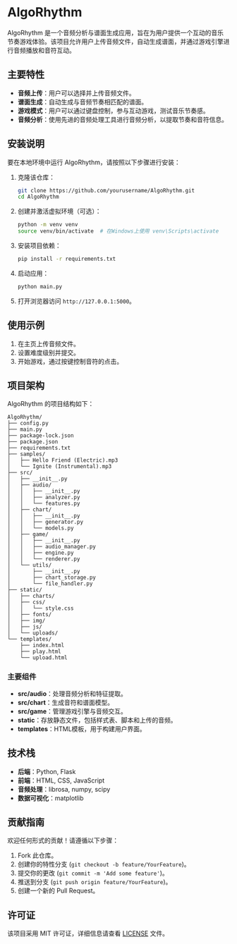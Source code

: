 # AlgoRhythm

AlgoRhythm 是一个音频分析与谱面生成应用，旨在为用户提供一个互动的音乐节奏游戏体验。该项目允许用户上传音频文件，自动生成谱面，并通过游戏引擎进行音频播放和音符互动。

## 主要特性

- **音频上传**：用户可以选择并上传音频文件。
- **谱面生成**：自动生成与音频节奏相匹配的谱面。
- **游戏模式**：用户可以通过键盘控制，参与互动游戏，测试音乐节奏感。
- **音频分析**：使用先进的音频处理工具进行音频分析，以提取节奏和音符信息。

## 安装说明

要在本地环境中运行 AlgoRhythm，请按照以下步骤进行安装：

1. 克隆该仓库：
   ```bash
   git clone https://github.com/yourusername/AlgoRhythm.git
   cd AlgoRhythm
   ```

2. 创建并激活虚拟环境（可选）：
   ```bash
   python -m venv venv
   source venv/bin/activate  # 在Windows上使用 venv\Scripts\activate
   ```

3. 安装项目依赖：
   ```bash
   pip install -r requirements.txt
   ```

4. 启动应用：
   ```bash
   python main.py
   ```

5. 打开浏览器访问 `http://127.0.0.1:5000`。

## 使用示例

1. 在主页上传音频文件。
2. 设置难度级别并提交。
3. 开始游戏，通过按键控制音符的点击。

## 项目架构

AlgoRhythm 的项目结构如下：

```
AlgoRhythm/
├── config.py
├── main.py
├── package-lock.json
├── package.json
├── requirements.txt
├── samples/
│   ├── Hello Friend (Electric).mp3
│   └── Ignite (Instrumental).mp3
├── src/
│   ├── __init__.py
│   ├── audio/
│   │   ├── __init__.py
│   │   ├── analyzer.py
│   │   └── features.py
│   ├── chart/
│   │   ├── __init__.py
│   │   ├── generator.py
│   │   └── models.py
│   ├── game/
│   │   ├── __init__.py
│   │   ├── audio_manager.py
│   │   ├── engine.py
│   │   └── renderer.py
│   └── utils/
│       ├── __init__.py
│       ├── chart_storage.py
│       └── file_handler.py
├── static/
│   ├── charts/
│   ├── css/
│   │   └── style.css
│   ├── fonts/
│   ├── img/
│   ├── js/
│   └── uploads/
└── templates/
    ├── index.html
    ├── play.html
    └── upload.html
```

### 主要组件

- **src/audio**：处理音频分析和特征提取。
- **src/chart**：生成音符和谱面模型。
- **src/game**：管理游戏引擎与音频交互。
- **static**：存放静态文件，包括样式表、脚本和上传的音频。
- **templates**：HTML模板，用于构建用户界面。

## 技术栈

- **后端**：Python, Flask
- **前端**：HTML, CSS, JavaScript
- **音频处理**：librosa, numpy, scipy
- **数据可视化**：matplotlib

## 贡献指南

欢迎任何形式的贡献！请遵循以下步骤：

1. Fork 此仓库。
2. 创建你的特性分支 (`git checkout -b feature/YourFeature`)。
3. 提交你的更改 (`git commit -m 'Add some feature'`)。
4. 推送到分支 (`git push origin feature/YourFeature`)。
5. 创建一个新的 Pull Request。

## 许可证

该项目采用 MIT 许可证，详细信息请查看 [LICENSE](LICENSE) 文件。